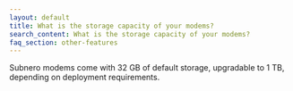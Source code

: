 ```yaml
---
layout: default
title: What is the storage capacity of your modems?
search_content: What is the storage capacity of your modems?
faq_section: other-features
---
```


Subnero modems come with 32 GB of default storage, upgradable to 1 TB, depending on deployment requirements.
